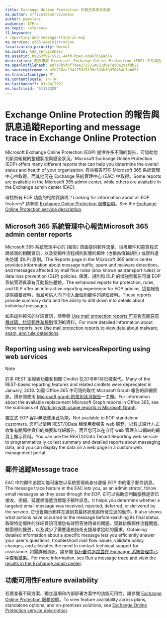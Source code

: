 ```yaml
---
title: Exchange Online Protection 的報告與訊息追蹤
ms.author: office365servicedesc
author: pamelaar
audience: ITPro
ms.topic: reference
f1_keywords:
- reporting-and-message-trace-in-eop
ms.service: o365-administration
localization_priority: Normal
ms.custom: Adm_ServiceDesc
ms.assetid: b9263f99-5921-44fd-bb4c-0d487b59a656
description: 若要瞭解 Microsoft Exchange Online Protection (EOP) 中的報告與訊息追蹤，請閱讀本文。
ms.openlocfilehash: e07b7b9f6f7bee2715314021d9a7e96a29af8b21
ms.sourcegitcommit: a2b77dae1341753f5f98c3d3b39d70454c3ab05f
ms.translationtype: MT
ms.contentlocale: zh-TW
ms.lasthandoff: 03/24/2021
ms.locfileid: "51173328"
---
```

# <a name="reporting-and-message-trace-in-exchange-online-protection"></a><span data-ttu-id="c80a8-103">Exchange Online Protection 的報告與訊息追蹤</span><span class="sxs-lookup"><span data-stu-id="c80a8-103">Reporting and message trace in Exchange Online Protection</span></span>

<span data-ttu-id="c80a8-104">Microsoft Exchange Online Protection (EOP) 提供許多不同的報告，可協助您判斷貴組織的整體狀態與健全狀況。</span><span class="sxs-lookup"><span data-stu-id="c80a8-104">Microsoft Exchange Online Protection (EOP) offers many different reports that can help you determine the overall status and health of your organization.</span></span> <span data-ttu-id="c80a8-105">有些報告可在 Microsoft 365 系統管理中心中取得，而其他可在 Exchange 系統管理中心 (EAC) 中取得。</span><span class="sxs-lookup"><span data-stu-id="c80a8-105">Some reports are available in the Microsoft 365 admin center, while others are available in the Exchange admin center (EAC).</span></span>

<span data-ttu-id="c80a8-106">尋找所有 EOP 功能的相關資訊嗎？</span><span class="sxs-lookup"><span data-stu-id="c80a8-106">Looking for information about all EOP features?</span></span> <span data-ttu-id="c80a8-107">請參閱 [Exchange Online Protection 服務說明](exchange-online-protection-service-description.md)。</span><span class="sxs-lookup"><span data-stu-id="c80a8-107">See the [Exchange Online Protection service description](exchange-online-protection-service-description.md).</span></span>

## <a name="microsoft-365-admin-center-reports"></a><span data-ttu-id="c80a8-108">Microsoft 365 系統管理中心報告</span><span class="sxs-lookup"><span data-stu-id="c80a8-108">Microsoft 365 admin center reports</span></span>

<span data-ttu-id="c80a8-109">Microsoft 365 系統管理中心的 [報告] 頁面提供郵件流量、垃圾郵件和惡意程式碼偵測的相關資訊，以及受郵件流程規則影響的郵件 (也稱為傳輸規則) 或資料遺失防護 (DLP) 原則。</span><span class="sxs-lookup"><span data-stu-id="c80a8-109">The Reports page in the Microsoft 365 admin center provides information about message traffic, spam and malware detections, and messages affected by mail flow rules (also known as transport rules) or data loss prevention (DLP) policies.</span></span> <span data-ttu-id="c80a8-110">保護、規則和 DLP 的增強型報告可讓 EOP 系統管理員享有互動報告體驗。</span><span class="sxs-lookup"><span data-stu-id="c80a8-110">The enhanced reports for protection, rules, and DLP offer an interactive reporting experience for EOP admins.</span></span> <span data-ttu-id="c80a8-111">這些報告提供摘要資料，而且可供人向下切入至個別郵件的詳細資料。</span><span class="sxs-lookup"><span data-stu-id="c80a8-111">These reports provide summary data and the ability to drill down into details about individual messages.</span></span>

<span data-ttu-id="c80a8-112">如需這些報告的詳細資訊，請參閱 [Use mail protection reports 可查看有關惡意程式碼、垃圾郵件和規則](/exchange/monitoring/use-mail-protection-reports)偵測的資料。</span><span class="sxs-lookup"><span data-stu-id="c80a8-112">For more detailed information about these reports, see [Use mail protection reports to view data about malware, spam, and rule detections](/exchange/monitoring/use-mail-protection-reports).</span></span>

## <a name="reporting-using-web-services"></a><span data-ttu-id="c80a8-113">Reporting using web services</span><span class="sxs-lookup"><span data-stu-id="c80a8-113">Reporting using web services</span></span>

> [!NOTE]
> <span data-ttu-id="c80a8-114">許多 REST 型報表功能和相關 Cmdlet 在2018年1月已被取代。</span><span class="sxs-lookup"><span data-stu-id="c80a8-114">Many of the REST-based reporting features and related cmdlets were deprecated in January, 2018.</span></span> <span data-ttu-id="c80a8-115">如需 Office 365 中可用的取代 Microsoft Graph 報告的詳細資訊，請參閱使用 [Microsoft graph 的使用狀況報告](/graph/api/resources/report)一主題。</span><span class="sxs-lookup"><span data-stu-id="c80a8-115">For information about the available replacement Microsoft Graph reports in Office 365, see the subtopics of [Working with usage reports in Microsoft Graph](/graph/api/resources/report).</span></span>

<span data-ttu-id="c80a8-116">獨立式 EOP 客戶無法使用此功能。</span><span class="sxs-lookup"><span data-stu-id="c80a8-116">Not available to EOP standalone customers.</span></span> <span data-ttu-id="c80a8-117">您可以使用 REST/OData 租使用者報告 web 服務，以程式設計方式收集有關郵件資料的摘要和詳細報告，而且您可以在自訂 web 管理入口網站的網頁上顯示資料。</span><span class="sxs-lookup"><span data-stu-id="c80a8-117">You can use the REST/OData Tenant Reporting web service to programmatically collect summary and detailed reports about messaging data, and you can display the data on a web page in a custom web management portal.</span></span>

## <a name="message-trace"></a><span data-ttu-id="c80a8-118">郵件追蹤</span><span class="sxs-lookup"><span data-stu-id="c80a8-118">Message trace</span></span>

<span data-ttu-id="c80a8-119">EAC 中的郵件追蹤功能可讓您以系統管理員身分遵循 EOP 中的電子郵件訊息。</span><span class="sxs-lookup"><span data-stu-id="c80a8-119">The message trace feature in the EAC lets you, as an administrator, follow email messages as they pass through the EOP.</span></span> <span data-ttu-id="c80a8-120">它可以協助您判斷服務是否已接收、拒絕、延遲或傳遞目標電子郵件訊息。</span><span class="sxs-lookup"><span data-stu-id="c80a8-120">It helps you determine whether a targeted email message was received, rejected, deferred, or delivered by the service.</span></span> <span data-ttu-id="c80a8-121">它也會顯示郵件在達到其最終狀態前所發生過的動作。</span><span class="sxs-lookup"><span data-stu-id="c80a8-121">It also shows what actions have occurred to the message before reaching its final status.</span></span> <span data-ttu-id="c80a8-122">取得特定郵件的詳細資訊可讓您有效回答使用者的問題、疑難排解郵件流程問題、驗證原則變更，以及減少了需要連絡技術支援尋求協助的需求。</span><span class="sxs-lookup"><span data-stu-id="c80a8-122">Obtaining detailed information about a specific message lets you efficiently answer your user's questions, troubleshoot mail flow issues, validate policy changes, and alleviates the need to contact technical support for assistance.</span></span> <span data-ttu-id="c80a8-123">如需詳細資訊，請參閱 [執行郵件追蹤並在 Exchange 系統管理中心中查看結果](/exchange/monitoring/trace-an-email-message/run-a-message-trace-and-view-results)。</span><span class="sxs-lookup"><span data-stu-id="c80a8-123">For more information, see [Run a message trace and view the results in the Exchange admin center](/exchange/monitoring/trace-an-email-message/run-a-message-trace-and-view-results).</span></span>

## <a name="feature-availability"></a><span data-ttu-id="c80a8-124">功能可用性</span><span class="sxs-lookup"><span data-stu-id="c80a8-124">Feature availability</span></span>

<span data-ttu-id="c80a8-125">若要查看不同方案、獨立選項和內部部署方案中的功能可用性，請參閱 [Exchange Online Protection 服務說明](exchange-online-protection-service-description.md)。</span><span class="sxs-lookup"><span data-stu-id="c80a8-125">To view feature availability across plans, standalone options, and on-premises solutions, see [Exchange Online Protection service description](exchange-online-protection-service-description.md).</span></span>